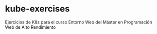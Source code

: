 # kube-exercises
Ejercicios de K8s para el curso Entorno Web del Máster en Programación Web de Alto Rendimiento
